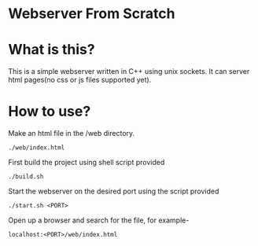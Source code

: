 Webserver From Scratch
========================
# What is this?
This is a simple webserver written in C++ using unix sockets. It can server html pages(no css or js files supported yet).

# How to use?

Make an html file in the /web directory.

```
./web/index.html
```

First build the project using shell script provided

```
./build.sh
```

Start the webserver on the desired port using the script provided

```
./start.sh <PORT>
```

Open up a browser and search for the file, for example-

```
localhost:<PORT>/web/index.html
```